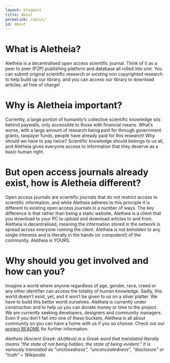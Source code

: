 ```yaml
---
layout: blogpost
title: About
permalink: /about/
id: About
---
```


# What is Aletheia?
Aletheia is a decentralised open access scientific journal. Think of it as a peer to peer (P2P) publishing platform and database all rolled into one. You can submit original scientific research or existing non copyrighted research to help build up our library, and you can access our library to download articles, all free of charge!

# Why is Aletheia important?
Currently, a large portion of humanity’s collective scientific knowledge sits behind paywalls, only accessible to those with financial means. What’s worse, with a large amount of research being paid for through government grants, taxpayer funds, people have already paid for this research! Why should we have to pay twice? Scientific knowledge should belongs to us all, and Aletheia gives everyone access to information that they deserve as a basic human right.

# But open access journals already exist, how is Aletheia different?
Open access journals are scientific journals that do not restrict access to scientific information, and while Aletheia adheres to this principle it is different to existing open access journals in a number of ways. The key difference is that rather than being a static website, Aletheia is a client that you download to your PC to upload and download articles to and from. Aletheia is decentralised, meaning the information stored in the network is spread across everyone running the client. Aletheia is not beholden to any single interests and is literally in the hands (or computers!) of the community. Aletheia is YOURS.

# Why should you get involved and how can you?
Imagine a world where anyone regardless of age, gender, race, creed or any other identifier can access the totality of human knowledge. Sadly, this world doesn’t exist, yet, and it won’t be given to us on a silver platter. We have to build this better world ourselves. Aletheia is currently under construction and to help us you can donate money or time to the project. We are currently seeking developers, designers and community managers. Even if you don't fall into one of these buckets, Aletheia is all about community so you can have a home with us if you so choose. Check out our [project README](https://github.com/aletheia-foundation/admin) for further information.


_Aletheia (Ancient Greek: ἀλήθεια) is a Greek word that translated literally means "the state of not being hidden; the state of being evident." It is variously translated as "unclosedness", "unconcealedness", "disclosure" or "truth" ~ Wikipedia_
